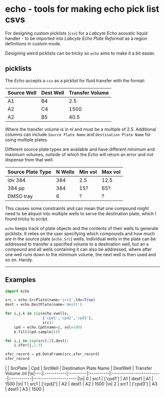 # echo - tools for making echo pick list csvs

For designing custom picklists (`csv`) for a *Labcyte Echo* acoustic liquid handler - to be imported into *Labcyte Echo Plate Reformat* as a region definitions in custom mode.

Designing weird picklists can be tricky so `echo` aims to make it a bit easier. 

## picklists
The *Echo* accepts a `csv` as a picklist for fluid transfer with the format:

| Source Well | Dest Well | Transfer Volume |
|-------------|-----------|-----------------|
|   A1        |    B4     |   2.5           |
|   A2        |    C4     |   1500          |
|   A2        |    B5     |   40.5          |

Where the transfer volume is in nl and must be a multiple of 2.5. Additional columns can include `Source Plate Name` and `Destination Plate Name` for using multiple plates.

Different source plate types are available and have different minimum and maximum volumes, outside of which the *Echo* will return an error and not dispense from that well.

| Source Plate Type | N Wells | Min vol | Max vol |
|-------------------|---------|---------|---------|
|  ldv 384          |   384   |   2.5   |  12.5   |
|   384 pp          |   384   |   15?   |  65?    |
|    DMSO tray      |   6     |   ?     |   ?     |

This causes some constraints and can mean that one compound might need to be aliquot into multiple wells to serve the destination plate, which I found tricky to script.

`echo` keeps track of plate objects and the contents of their wells to generate picklists. It relies on the user specifying which compounds and how much are in the source plate (`echo.Src`) wells. Individual wells in the plate can be addressed to transfer a specified volume to a destination well, but an a compound and all wells containing it can also be addressed, where after one well runs down to the minimum volume, the next well is then used and so on. Handy.

------------------


## Examples

```python
import echo

src = echo.SrcPlate(name='src1',ldv=True)
dest = echo.DestPlate(name='dest1')

for i,j,k in zip(echo.vwells, 
                 ['cpd1','cpd2','cpd3'],
                 src):
    cpd = echo.Cpd(name=j, vol=100)
    k.fill(cpd.sample(5))

for i,j in zip(src[:3],dest):
    i.xfer(j,1.5)

xfer_record = pd.DataFrame(src.xfer_record)
xfer_record
```

|    | SrcPlate   | Cpd      | SrcWell   | Destination Plate Name   | DestWell   |   Transfer Volume /nl |\n|---:|:-----------|:---------|:----------|:-------------------------|:-----------|----------------------:|\n|  0 | src1       | ['cpd1'] | A1        | dest1                    | A1         |                  1500 |\n|  1 | src1       | ['cpd2'] | A2        | dest1                    | A2         |                  1500 |\n|  2 | src1       | ['cpd3'] | A3        | dest1                    | A3         |                  1500 |
